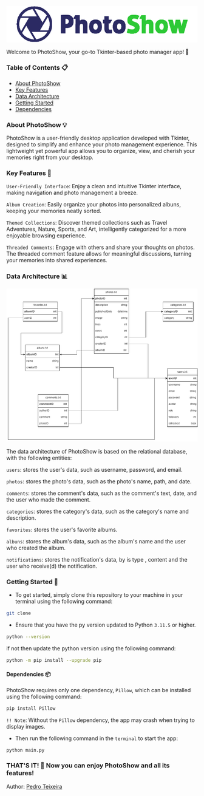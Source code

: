 ![PhotoShow](images/Logo.png)

Welcome to PhotoShow, your go-to Tkinter-based photo manager app! 📸

### Table of Contents 📋

- [About PhotoShow](#about-photoshow-💡)
- [Key Features](#key-features-🔑)
- [Data Architecture](#data-architecture-📊)
- [Getting Started](#getting-started-🚀)
- [Dependencies](#dependencies-📦)

### About PhotoShow 💡

PhotoShow is a user-friendly desktop application developed with Tkinter, designed to simplify and enhance your photo management experience. This lightweight yet powerful app allows you to organize, view, and cherish your memories right from your desktop.

### Key Features 🔑

`User-Friendly Interface`: Enjoy a clean and intuitive Tkinter interface, making navigation and photo management a breeze.

`Album Creation`: Easily organize your photos into personalized albuns, keeping your memories neatly sorted.

`Themed Collections`: Discover themed collections such as Travel Adventures, Nature, Sports, and Art, intelligently categorized for a more enjoyable browsing experience.

`Threaded Comments`: Engage with others and share your thoughts on photos. The threaded comment feature allows for meaningful discussions, turning your memories into shared experiences.

### Data Architecture 📊

![Data Architecture](images/modelo_dados.png)

The data architecture of PhotoShow is based on the relational database, with the following entities:

`users`: stores the user's data, such as username, password, and email.

`photos`: stores the photo's data, such as the photo's name, path, and date.

`comments`: stores the comment's data, such as the comment's text, date, and the user who made the comment.

`categories`: stores the category's data, such as the category's name and description.

`favorites`: stores the user's favorite albums.

`albuns`: stores the album's data, such as the album's name and the user who created the album.

`notifications`: stores the notification's data, by is type , content and the user who receive(d) the notification.

### Getting Started 🚀

- To get started, simply clone this repository to your machine
  in your terminal using the following command:

```bash
git clone
```

- Ensure that you have the py version updated to Python `3.11.5` or higher.

```bash
python --version
```

if not then update the python version using the following command:

```bash
python -m pip install --upgrade pip
```

#### Dependencies 📦

PhotoShow requires only one dependency, `Pillow`, which can be installed using the following command:

```bash
pip install Pillow
```

`!! Note`: Without the `Pillow` dependency, the app may crash when trying to display images.

- Then run the following command in the `terminal` to start the app:

```bash
python main.py
```

### THAT'S IT! 🎉 Now you can enjoy PhotoShow and all its features!

Author: [Pedro Teixeira](https://github.com/pedromst2000)
